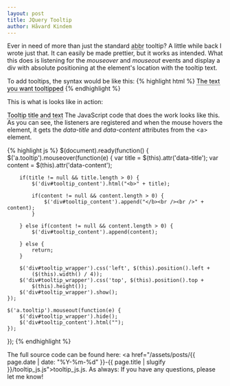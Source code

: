 ```yaml
---
layout: post
title: JQuery Tooltip
author: Håvard Kindem
---
```

Ever in need of more than just the standard <abbr title="Yes, this is the standard HTML tooltip">abbr</abbr> tooltip? A little while back I wrote just that. It can easily be made prettier, but it works as intended. What this does is listening for the <em>mouseover</em> and <em>mouseout</em> events and display a div with absolute positioning at the element's location with the tooltip text.

To add tooltips, the syntax would be like this: 
{% highlight html %}
<a href="#" class="tooltip" data-title="Tooltip title" data-content="Tooltip text">The text you want tooltipped</a>
{% endhighlight %}

<script src="https://ajax.googleapis.com/ajax/libs/jquery/1.9.1/jquery.min.js"></script>
This is what is looks like in action:

<style type="text/css">
div#tooltip_wrapper {position: absolute; display:none; max-width:300px;}
div#tooltip_content {background-color: white; padding: 10px; border: 1px solid black; box-shadow: 5px 5px 2px #999;}
a.tooltip {text-decoration: none; border-bottom: 1px dotted black; color: black;}
</style>

<div id="tooltip_wrapper"><div id="tooltip_content"></div></div>

<a href="#" class="tooltip" data-title="Tooltip title" data-content="The content comes here, the box grows up to 300 pixels, then wraps the word. It will Only grow to this size of needed.">Tooltip title and text</a>
The JavaScript code that does the work looks like this. As you can see, the listeners are registered and when the mouse hovers the element, it gets the <em>data-title</em> and <em>data-content</em> attributes from the &lt;a&gt; element.

{% highlight js %}
$(document).ready(function() {
    $('a.tooltip').mouseover(function(e) {
        var title = $(this).attr('data-title');
        var content = $(this).attr('data-content');
		
        if(title != null && title.length > 0) {
            $('div#tooltip_content').html("<b>" + title);
			
            if(content != null && content.length > 0) {
                $('div#tooltip_content').append("</b><br /><br />" + content);
            }
		
        } else if(content != null && content.length > 0) {
            $('div#tooltip_content').append(content);
		
        } else {
            return;
        }

        $('div#tooltip_wrapper').css('left', $(this).position().left + 
            ($(this).width() / 4));
        $('div#tooltip_wrapper').css('top', $(this).position().top + 
            $(this).height());
        $('div#tooltip_wrapper').show();
    });
	
    $('a.tooltip').mouseout(function(e) {
        $('div#tooltip_wrapper').hide();
        $('div#tooltip_content').html("");
    });
});
{% endhighlight %}

<script type="text/javascript" src="/assets/posts/{{ page.date | date: "%Y-%m-%d" }}-{{ page.title | slugify }}/tooltip_js.js"></script>
<script type="text/javascript">
setupTooltips();
</script>
The full source code can be found here: <a href="/assets/posts/{{ page.date | date: "%Y-%m-%d" }}-{{ page.title | slugify }}/tooltip_js.js">tooltip_js.js</a>.
As always: If you have any questions, please let me know!

